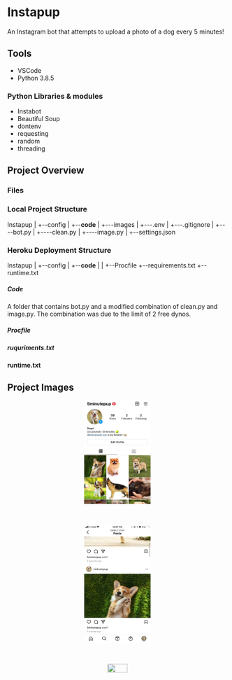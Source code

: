 # Instapup
An Instagram bot that attempts to upload a photo of a dog every 5 minutes!

## Tools

* VSCode
* Python 3.8.5

### Python Libraries & modules

* Instabot
* Beautiful Soup
* dontenv
* requesting
* random
* threading

## Project Overview

### Files

### Local Project Structure

Instapup
 |
 +--config
 |
 +--**code**
 |  +---images
 |  +---.env
 |  +---.gitignore
 |  +----bot.py
 |  +----clean.py
 |  +----image.py
 |
 +--settings.json
 
 ### Heroku Deployment Structure
 
 Instapup
 |
 +--config
 |
 +--**code**
 |
 |
 +--Procfile
 +--requirements.txt
 +--runtime.txt
 
 ##### Code
 A folder that contains bot.py and a modified combination of clean.py and image.py.
 The combination was due to the limit of 2 free dynos. 
 
 ##### Procfile
 
 ##### ruquriments.txt
 
 #### runtime.txt
 
 
## Project Images

<p align="center"><img src="https://raw.githubusercontent.com/elianalopez/Instapup/main/project_images/instapup1.jpeg" width="30%" height="30%"></p>

<br>

<p align="center"><img src="https://raw.githubusercontent.com/elianalopez/Instapup/main/project_images/feed.jpeg" width="30%" height="30%"></p>

<br>

<p align="center"><img src="https://raw.githubusercontent.com/elianalopez/Instapup/main/project_images/instapup.gif" width="30%" height="30%"></p>

